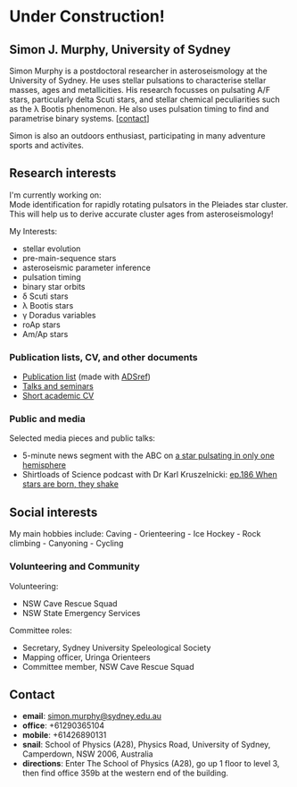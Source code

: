 # Under Construction!

## Simon J. Murphy, University of Sydney

Simon Murphy is a postdoctoral researcher in asteroseismology at the University of Sydney. He uses stellar pulsations to characterise stellar masses, ages and metallicities. His research focusses on pulsating A/F stars, particularly delta Scuti stars, and stellar chemical peculiarities such as the &lambda; Bootis phenomenon. He also uses pulsation timing to find and parametrise binary systems. \[[contact](https://simonjmurphy.github.io/#contact)\]

Simon is also an outdoors enthusiast, participating in many adventure sports and activites.

## Research interests

I'm currently working on:  
Mode identification for rapidly rotating pulsators in the Pleiades star cluster. This will help us to derive accurate cluster ages from asteroseismology!

My Interests:
   * stellar evolution
   * pre-main-sequence stars
   * asteroseismic parameter inference
   * pulsation timing
   * binary star orbits
   * &delta; Scuti stars
   * &lambda; Bootis stars
   * &gamma; Doradus variables
   * roAp stars
   * Am/Ap stars

### Publication lists, CV, and other documents

   * [Publication list](https://www.dropbox.com/s/9qni389nkng53tb/publications.pdf?dl=0) (made with [ADSref](https://github.com/SimonJMurphy/ADSref))
   * [Talks and seminars](https://www.dropbox.com/s/e6fwd34iix3rozp/presentations.pdf?dl=0)
   * [Short academic CV](https://www.dropbox.com/s/0uvepmkof8bxjdy/Simon_J_Murphy_CV_short_2021_09.pdf?dl=0)

### Public and media

Selected media pieces and public talks:
* 5-minute news segment with the ABC on [a star pulsating in only one hemisphere](https://vimeo.com/399390468)
* Shirtloads of Science podcast with Dr Karl Kruszelnicki: [ep.186 When stars are born, they shake](https://podcasts.google.com/feed/aHR0cDovL3NoaXJ0bG9hZHNvZnNjaWVuY2UubGlic3luLmNvbS9yc3M/episode/ZDc3NWM0NjktZWUxOS00NzY0LThkYTEtNjlmYjZmYmEyMjky?ep=14&fbclid=IwAR3I_5K_3mwlu1TBZEPDCO0JvK4UhY0fGFQSbQiFnbZpgdzz9hOh6Jvxk84)

## Social interests

My main hobbies include: Caving - Orienteering - Ice Hockey - Rock climbing - Canyoning - Cycling

### Volunteering and Community

Volunteering:
  * NSW Cave Rescue Squad
  * NSW State Emergency Services

Committee roles:
  * Secretary, Sydney University Speleological Society
  * Mapping officer, Uringa Orienteers
  * Committee member, NSW Cave Rescue Squad

## Contact

   * **email**: <simon.murphy@sydney.edu.au>
   * **office**: +61290365104
   * **mobile**: +61426890131
   * **snail**: School of Physics (A28), Physics Road, University of Sydney, Camperdown, NSW 2006, Australia
   * **directions**: Enter The School of Physics (A28), go up 1 floor to level 3, then find office 359b at the western end of the building.
